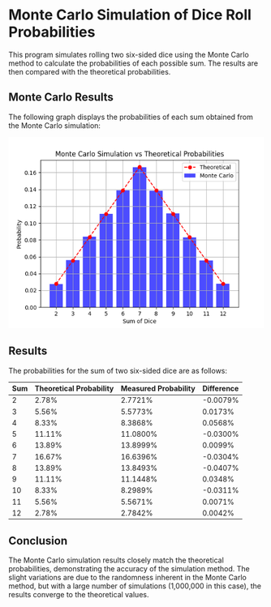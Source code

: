 # Monte Carlo Simulation of Dice Roll Probabilities

This program simulates rolling two six-sided dice using the Monte Carlo method to calculate the probabilities of each
possible sum. The results are then compared with the theoretical probabilities.

## Monte Carlo Results

The following graph displays the probabilities of each sum obtained from the Monte Carlo simulation:

![Monte Carlo Simulation of Dice Roll Probabilities](result.png)

## Results

The probabilities for the sum of two six-sided dice are as follows:

| Sum | Theoretical Probability | Measured Probability | Difference |
|-----|-------------------------|----------------------|------------|
| 2   | 2.78%                   | 2.7721%              | -0.0079%   |
| 3   | 5.56%                   | 5.5773%              | 0.0173%    |
| 4   | 8.33%                   | 8.3868%              | 0.0568%    |
| 5   | 11.11%                  | 11.0800%             | -0.0300%   |
| 6   | 13.89%                  | 13.8999%             | 0.0099%    |
| 7   | 16.67%                  | 16.6396%             | -0.0304%   |
| 8   | 13.89%                  | 13.8493%             | -0.0407%   |
| 9   | 11.11%                  | 11.1448%             | 0.0348%    |
| 10  | 8.33%                   | 8.2989%              | -0.0311%   |
| 11  | 5.56%                   | 5.5671%              | 0.0071%    |
| 12  | 2.78%                   | 2.7842%              | 0.0042%    |

## Conclusion

The Monte Carlo simulation results closely match the theoretical probabilities, demonstrating the accuracy of the
simulation method. The slight variations are due to the randomness inherent in the Monte Carlo method, but with a large
number of simulations (1,000,000 in this case), the results converge to the theoretical values.